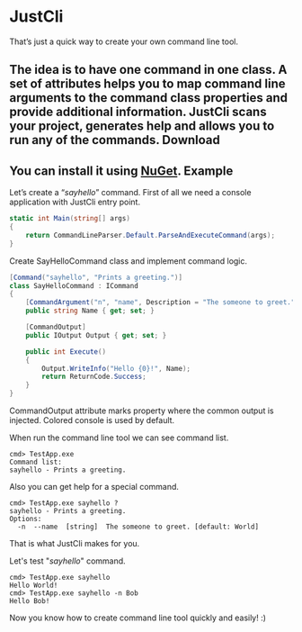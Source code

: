 JustCli
===
That’s just a quick way to create your own command line tool. 

The idea is to have one command in one class. A set of attributes helps you to map command line arguments to the command class properties and provide additional information. JustCli scans your project, generates help and allows you to run any of the commands.
Download
---
You can install it using [NuGet](https://www.nuget.org/packages/JustCli/).
Example
---
Let’s create a “*sayhello*” command.
First of all we need a console application with JustCli entry point.
```csharp
static int Main(string[] args)
{
    return CommandLineParser.Default.ParseAndExecuteCommand(args);
}
```
Create SayHelloCommand class and implement command logic.
```csharp
[Command("sayhello", "Prints a greeting.")]
class SayHelloCommand : ICommand
{
    [CommandArgument("n", "name", Description = "The someone to greet.", DefaultValue = "World")]
    public string Name { get; set; }

    [CommandOutput]
    public IOutput Output { get; set; }

    public int Execute()
    {
        Output.WriteInfo("Hello {0}!", Name);
        return ReturnCode.Success;
    }
}
```
CommandOutput attribute marks property where the common output is injected. Colored console is used by default.

When run the command line tool we can see command list.
```
cmd> TestApp.exe
Command list:
sayhello - Prints a greeting.
```
Also you can get help for a special command.
```
cmd> TestApp.exe sayhello ? 
sayhello - Prints a greeting.
Options:
  -n  --name  [string]  The someone to greet. [default: World]
```
That is what JustCli makes for you.

Let's test "*sayhello*" command.
```
cmd> TestApp.exe sayhello
Hello World!
cmd> TestApp.exe sayhello -n Bob
Hello Bob!
```
Now you know how to create command line tool quickly and easily! :)


